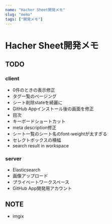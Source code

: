 ```yaml
---
name: "Hacher Sheet開発メモ"
slug: "memo"
tags: ["開発メモ"]
---
```


# Hacher Sheet開発メモ

## TODO

### client

- 0件のときの表示修正
- タグ一覧のページング
- シート削除stateを綺麗に
- GitHub Appインストール後の画面を修正
- 目次
- キーボードショートカット
- meta description修正
- シート一覧のシート名のfont-weightが太すぎる
- セレクトボックスの横幅
- search result in workspace


### server

- Elasticsearch
- 画像アップロード
- プライベートワークスペース
- GitHub App開発用アカウント


## NOTE

- imgix




